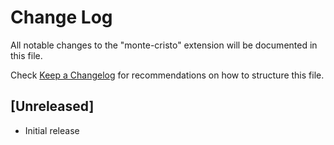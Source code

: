 # Change Log

All notable changes to the "monte-cristo" extension will be documented in this file.

Check [Keep a Changelog](http://keepachangelog.com/) for recommendations on how to structure this file.

## [Unreleased]

- Initial release
